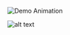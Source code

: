 ![Demo Animation](../assets/images/Eulerian-logo.png?raw=true)

![alt text](https://github.com/THORCOMP/Eulerian-Data-Warehouse-Python-Peer/blob/assets/images/Eulerian-logo.png)
